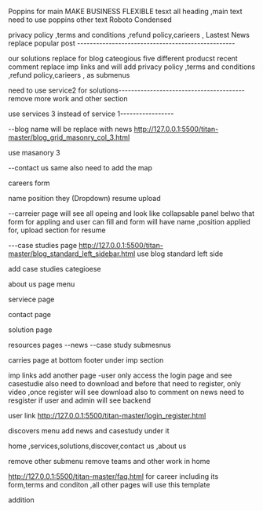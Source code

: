 Poppins for main MAKE BUSINESS FLEXIBLE tesxt
all heading ,main text need to use poppins
other text Roboto Condensed 

privacy policy ,terms and conditions ,refund policy,carieers ,
Lastest News replace popular post --------------------------------------------------

our solutions replace for blog cateogious
five different producst
recent comment replace imp links
and will add privacy policy ,terms and conditions ,refund policy,carieers , as submenus

need to use service2 for solutions----------------------------------------
remove more work and other section

use services 3 instead of service 1-----------------

--blog name will be replace with news http://127.0.0.1:5500/titan-master/blog_grid_masonry_col_3.html

use masanory 3 

--contact us same also need to add the map




careers form

name
position they (Dropdown)
resume upload


--carreier page 
will see all opeing and look like collapsable panel
belwo that form for appling and user can fill and form will  have name ,position applied for, upload section for resume


---case studies page
http://127.0.0.1:5500/titan-master/blog_standard_left_sidebar.html use blog standard left side

add case studies categioese

about us page menu

serviece page

contact page

solution page

resources pages
--news 
--case study submesnus

carries page at bottom footer under imp section


imp links add another page -user only access the login page and see casestudie also need to download and before that need to register, only video ,once register will see download also to comment on news need to resgister if user and admin will see backend

 user link http://127.0.0.1:5500/titan-master/login_register.html







discovers menu
add news and casestudy under it

home ,services,solutions,discover,contact us ,about us

remove other submenu
remove teams and other work in home


http://127.0.0.1:5500/titan-master/faq.html for career including its form,terms and conditon ,all other pages will use this template

addition
